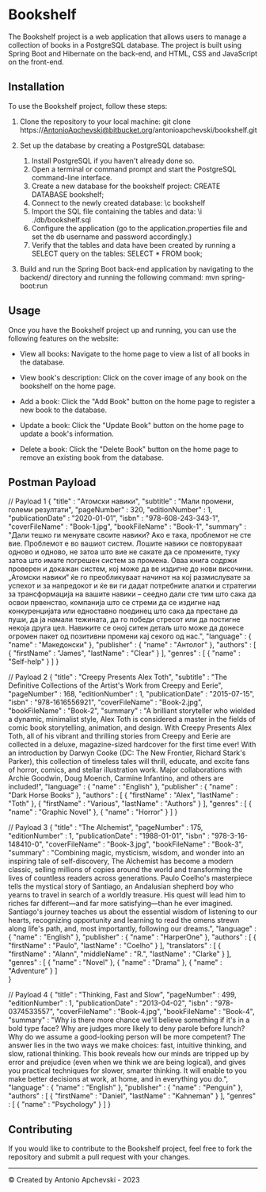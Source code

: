 # Bookshelf

The Bookshelf project is a web application that allows users to manage a collection of books in a PostgreSQL database. The project is built using Spring Boot and Hibernate on the back-end, and HTML, CSS and JavaScript on the front-end.

## Installation

To use the Bookshelf project, follow these steps:

1. Clone the repository to your local machine:
git clone https://AntonioApchevski@bitbucket.org/antonioapchevski/bookshelf.git

2. Set up the database by creating a PostgreSQL database:
    1. Install PostgreSQL if you haven't already done so.
    2. Open a terminal or command prompt and start the PostgreSQL command-line interface.
    3. Create a new database for the bookshelf project: 
    CREATE DATABASE bookshelf;
    4. Connect to the newly created database: 
    \c bookshelf
    5. Import the SQL file containing the tables and data:
     \i ./db/bookshelf.sql
    6. Configure the application (go to the application.properties file and set the db username and password accordingly.)
    7. Verify that the tables and data have been created by running a SELECT query on the tables:
     SELECT * FROM book;

3. Build and run the Spring Boot back-end application by navigating to the backend/ directory and running the following command:
mvn spring-boot:run

## Usage

Once you have the Bookshelf project up and running, you can use the following features on the website:

* View all books: Navigate to the home page to view a list of all books in the database.

* View book's description: Click on the cover image of any book on the bookshelf on the home page. 

* Add a book: Click the "Add Book" button on the home page to register a new book to the database.

* Update a book: Click the "Update Book" button on the home page to update a book's information.

* Delete a book: Click the "Delete Book" button on the home page to remove an existing book from the database.

## Postman Payload

// Payload 1
{
   "title" : "Атомски навики",
   "subtitle" : "Мали промени, големи резултати",
   "pageNumber" : 320,
   "editionNumber" : 1,
   "publicationDate" : "2020-01-01",
   "isbn" : "978-608-243-343-1",
   "coverFileName" : "Book-1.jpg",
   "bookFileName" : "Book-1",
   "summary" : "Дали тешко ги менувате своите навики? Ако е така, проблемот не сте вие. Проблемот е во вашиот систем. Лошите навики се повторуваат одново и одново, не затоа што вие не сакате да се промените, туку затоа што имате погрешен систем за промена. Оваа книга содржи проверен и докажан систем, кој може да ве издигне до нови височини. „Атомски навики“ ќе го преобликуваат начинот на кој размислувате за успехот и за напредокот и ќе ви ги дадат потребните алатки и стратегии за трансформација на вашите навики – сеедно дали сте тим што сака да освои првенство, компанија што се стреми да се издигне над конкуренцијата или едноставно поединец што сака да престане да пуши, да ја намали тежината, да го победи стресот или да постигне некоја друга цел. Навиките се оној ситен детаљ што може да донесе огромен пакет од позитивни промени кај секого од нас.",
   "language" : 
       {
           "name" : "Македонски"
       },
   "publisher" : 
       {
           "name" : "Антолог"
       },
    "authors" : [
        {
            "firstName" : "James",
            "lastName" : "Clear"
        }
    ],
    "genres" : [
        {
            "name" : "Self-help"
        }
    ]
}


// Payload 2
{
   "title" : "Creepy Presents Alex Toth",
   "subtitle" : "The Definitive Collections of the Artist's Work from Creepy and Eerie",
   "pageNumber" : 168,
   "editionNumber" : 1,
   "publicationDate" : "2015-07-15",
   "isbn" : "978-1616556921",
   "coverFileName" : "Book-2.jpg",
   "bookFileName" : "Book-2",
   "summary" : "A brilliant storyteller who wielded a dynamic, minimalist style, Alex Toth is considered a master in the fields of comic book storytelling, animation, and design. With Creepy Presents Alex Toth, all of his vibrant and thrilling stories from Creepy and Eerie are collected in a deluxe, magazine-sized hardcover for the first time ever! With an introduction by Darwyn Cooke (DC: The New Frontier, Richard Stark's Parker), this collection of timeless tales will thrill, educate, and excite fans of horror, comics, and stellar illustration work. Major collaborations with Archie Goodwin, Doug Moench, Carmine Infantino, and others are included!",
   "language" : 
       {
           "name" : "English"
       },
   "publisher" : 
       {
           "name" : "Dark Horse Books"
       },
    "authors" : [
        {
            "firstName" : "Alex",
            "lastName" : "Toth"
        },
        {
            "firstName" : "Various",
            "lastName" : "Authors"
        }
    ],
    "genres" : [
        {
            "name" : "Graphic Novel"
        },
        {
            "name" : "Horror"
        }
    ]
}

// Payload 3
{
   "title" : "The Alchemist",
   "pageNumber" : 175,
   "editionNumber" : 1,
   "publicationDate" : "1988-01-01",
   "isbn" : "978-3-16-148410-0",
   "coverFileName" : "Book-3.jpg",
   "bookFileName" : "Book-3",
   "summary" : "Combining magic, mysticism, wisdom, and wonder into an inspiring tale of self-discovery, The Alchemist has become a modern classic, selling millions of copies around the world and transforming the lives of countless readers across generations. Paulo Coelho's masterpiece tells the mystical story of Santiago, an Andalusian shepherd boy who yearns to travel in search of a worldly treasure. His quest will lead him to riches far different—and far more satisfying—than he ever imagined. Santiago's journey teaches us about the essential wisdom of listening to our hearts, recognizing opportunity and learning to read the omens strewn along life's path, and, most importantly, following our dreams.",
   "language" : 
       {
           "name" : "English"
       },
   "publisher" : 
       {
           "name" : "HarperOne"
       },
    "authors" : [
        {
            "firstName" : "Paulo",
            "lastName" : "Coelho"
        }
    ],
    "translators" : [
        {
            "firstName" : "Alann",
	    "middleName" : "R.",
            "lastName" : "Clarke"
        }
    ],
    "genres" : [
        {
            "name" : "Novel"
        },
        {
            "name" : "Drama"
        },
        {
            "name" : "Adventure"
        }
    ]	
}


// Payload 4
{
   "title" : "Thinking, Fast and Slow",
   "pageNumber" : 499,
   "editionNumber" : 1,
   "publicationDate" : "2013-04-02",
   "isbn" : "978-0374533557",
   "coverFileName" : "Book-4.jpg",
   "bookFileName" : "Book-4",
   "summary" : "Why is there more chance we'll believe something if it's in a bold type face? Why are judges more likely to deny parole before lunch? Why do we assume a good-looking person will be more competent? The answer lies in the two ways we make choices: fast, intuitive thinking, and slow, rational thinking. This book reveals how our minds are tripped up by error and prejudice (even when we think we are being logical), and gives you practical techniques for slower, smarter thinking. It will enable to you make better decisions at work, at home, and in everything you do.",
   "language" : 
       {
           "name" : "English"
       },
   "publisher" : 
       {
           "name" : "Penguin"
       },
    "authors" : [
        {
            "firstName" : "Daniel",
            "lastName" : "Kahneman"
        }
    ],
    "genres" : [
        {
            "name" : "Psychology"
        }
    ]
}   

## Contributing

If you would like to contribute to the Bookshelf project, feel free to fork the repository and submit a pull request with your changes.

- - -
© Created by Antonio Apchevski - 2023